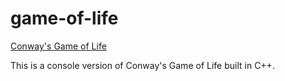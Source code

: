 # game-of-life
[Conway's Game of Life](https://en.wikipedia.org/wiki/Conway%27s_Game_of_Life)

This is a console version of Conway's Game of Life built in C++.

